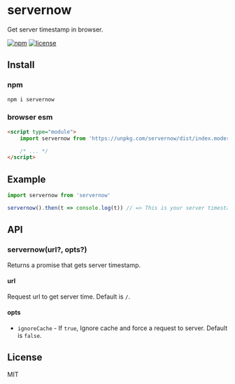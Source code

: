 # servernow
Get server timestamp in browser.

[![npm](https://flat.badgen.net/npm/v/servernow)](https://www.npmjs.com/package/servernow)
[![license](https://flat.badgen.net/github/license/skt-t1-byungi/servernow)](https://github.com/skt-t1-byungi/clearall/blob/master/LICENSE)


## Install
### npm
```sh
npm i servernow
```
### browser esm
```html
<script type="module">
    import servernow from 'https://unpkg.com/servernow/dist/index.modern.js'

    /* ... */
</script>
```

## Example
```js
import servernow from 'servernow'

servernow().then(t => console.log(t)) // => This is your server timestamp.
```

## API
### servernow(url?, opts?)
Returns a promise that gets server timestamp.

#### url
Request url to get server time. Default is `/`.

#### opts
- `ignoreCache` - If `true`, Ignore cache and force a request to server. Default is `false`.

## License
MIT
